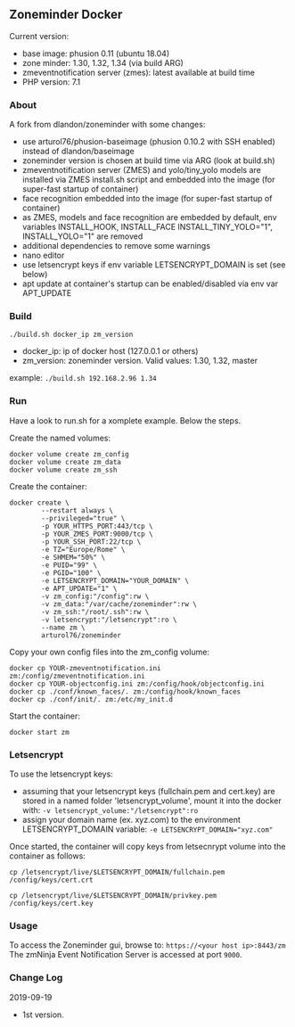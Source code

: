 ## Zoneminder Docker
Current version: 
* base image: phusion 0.11 (ubuntu 18.04)
* zone minder: 1.30, 1.32, 1.34 (via build ARG)
* zmeventnotification server (zmes): latest available at build time
* PHP version: 7.1

### About
A fork from dlandon/zoneminder with some changes:
* use arturol76/phusion-baseimage (phusion 0.10.2 with SSH enabled) instead of dlandon/baseimage
* zoneminder version is chosen at build time via ARG (look at build.sh)
* zmeventnotification server (ZMES) and yolo/tiny_yolo models are installed via ZMES install.sh script and embedded into the image (for super-fast startup of container)
* face recognition embedded into the image (for super-fast startup of container)
* as ZMES, models and face recognition are embedded by default, env variables INSTALL_HOOK, INSTALL_FACE INSTALL_TINY_YOLO="1", INSTALL_YOLO="1" are removed
* additional dependencies to remove some warnings
* nano editor
* use letsencrypt keys if env variable LETSENCRYPT_DOMAIN is set (see below)
* apt update at container's startup can be enabled/disabled via env var APT_UPDATE

### Build
`./build.sh docker_ip zm_version`
* docker_ip: ip of docker host (127.0.0.1 or others)
* zm_version: zoneminder version. Valid values: 1.30, 1.32, master

example:
`./build.sh 192.168.2.96 1.34`

### Run
Have a look to run.sh for a xomplete example. Below the steps.

Create the named volumes:

```
docker volume create zm_config
docker volume create zm_data
docker volume create zm_ssh
```

Create the container:

```
docker create \
        --restart always \
        --privileged="true" \
        -p YOUR_HTTPS_PORT:443/tcp \
        -p YOUR_ZMES_PORT:9000/tcp \
        -p YOUR_SSH_PORT:22/tcp \
        -e TZ="Europe/Rome" \
        -e SHMEM="50%" \
        -e PUID="99" \
        -e PGID="100" \
        -e LETSENCRYPT_DOMAIN="YOUR_DOMAIN" \
        -e APT_UPDATE="1" \
        -v zm_config:"/config":rw \
        -v zm_data:"/var/cache/zoneminder":rw \
        -v zm_ssh:"/root/.ssh":rw \
        -v letsencrypt:"/letsencrypt":ro \
        --name zm \
        arturol76/zoneminder
```

Copy your own config files into the zm_config volume:

```
docker cp YOUR-zmeventnotification.ini zm:/config/zmeventnotification.ini
docker cp YOUR-objectconfig.ini zm:/config/hook/objectconfig.ini
docker cp ./conf/known_faces/. zm:/config/hook/known_faces
docker cp ./conf/init/. zm:/etc/my_init.d
```

Start the container:

```
docker start zm
```

### Letsencrypt
To use the letsencrypt keys:
* assuming that your letsencrypt keys (fullchain.pem and cert.key) are stored in a named folder 'letsencrypt_volume', mount it into the docker with: `-v letsencrypt_volume:"/letsencrypt":ro`
* assign your domain name (ex. xyz.com) to the environment LETSENCRYPT_DOMAIN variable: `-e LETSENCRYPT_DOMAIN="xyz.com"`

Once started, the container will copy keys from letsecnrypt volume into the container as follows:

`cp /letsencrypt/live/$LETSENCRYPT_DOMAIN/fullchain.pem /config/keys/cert.crt`

`cp /letsencrypt/live/$LETSENCRYPT_DOMAIN/privkey.pem /config/keys/cert.key`

### Usage
To access the Zoneminder gui, browse to: `https://<your host ip>:8443/zm`
The zmNinja Event Notification Server is accessed at port `9000`.

### Change Log
2019-09-19
- 1st version.
